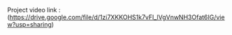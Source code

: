 Project video link : (https://drive.google.com/file/d/1zi7XKKOHS1k7vFl_lVgVnwNH3Ofat6IG/view?usp=sharing)
